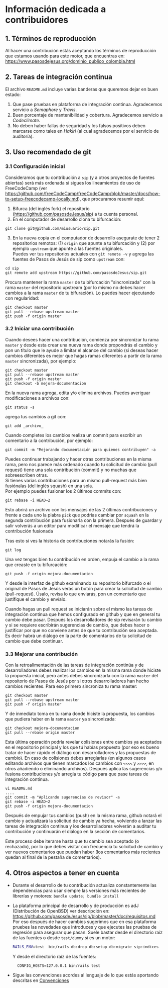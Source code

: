 # Información dedicada a contribuidores #

## 1. Términos de reproducción

Al hacer una contribución estás aceptando los términos de reproducción
que estamos usando para este motor, que encuentras en:
<https://www.pasosdejesus.org/dominio_publico_colombia.html>

## 2. Tareas de integración continua

El archivo `README.md` incluye varias banderas que queremos dejar en 
buen estado:
  1. Que pase pruebas en plataforma de integración continua. Agradecemos 
     servicio a _Semaphore_ y _Travis_.
  2. Buen porcentaje de mantenibilidad y cobertura. Agradecemos servicio a 
     _Codeclimate_.
  3. No deben haber fallas de seguridad y los falsos positivos deben marcarse 
     como tales en _Hakiri_ (al cual agradecemos por el servicio de auditoría).


## 3. Uso recomendado de git

### 3.1 Configuración inicial

Consideramos que tu contribución a `sip` (y a otros proyectos de fuentes 
abiertas) será más ordenada si sigues los lineamientos de uso de FreeCodeCamp 
(ver https://github.com/freeCodeCamp/freeCodeCamp/blob/master/docs/how-to-setup-freecodecamp-locally.md), 
que procuramos resumir aquí:

1. Bifurca (del inglés fork) el repositorio (https://github.com/pasosdeJesus/sip) 
   a tu cuenta personal.
2. En el computador de desarrollo clona tu bifurcación:
  ```
  git clone git@github.com/miusuario/sip.git
  ```
3. En la nueva copia en el computador de desarrollo asegurate de tener 
   2 repositorios remotos: (1) `origin` que apunte a tu bifurcación y (2) 
   por ejemplo `upstream` que apunte a las fuentes originales.  
   Puedes ver tus repositorios actuales con `git remote -v` y agrega las 
   fuentes de Pasos de Jesús de sip como `upstream` con:  
  ```
  cd sip
  git remote add upstream https://github.com/pasosdeJesus/sip.git
  ```

Procura mantener la rama `master` de tu bifurcación "sincronizada" con la 
rama `master` del repositorio upstream (por lo mismo no debes hacer cambios 
a la rama `master` de tu bifuración).  Lo puedes hacer ejecutando con 
regularidad:
  ```
  git checkout master
  git pull --rebase upstream master
  git push -f origin master
  ```

### 3.2 Iniciar una contribución

Cuando desees hacer una contribución, comienza por sincronizar tu rama 
`master` y desde esta crear una nueva rama donde propondrás el cambio 
y pon un título que le ayude a limitar el alcance del cambio (si deseas 
hacer cambios diferentes es mejor que hagas ramas diferentes a partir 
de la rama `master` sincronizada), por ejemplo:
  ```
  git checkout master
  git pull --rebase upstream master
  git push -f origin master
  git checkout -b mejora-documentacion
  ```
En la nueva rama agrega, edita y/o elimina archivos. Puedes averiguar
modificaciones a archivos con:
  ```
  git status -s
  ```
agrega tus cambios a git con:
  ```
  git add _archivo_
  ```
Cuando completes los cambios realiza un commit para escribir un comentario 
a la contribución, por ejemplo:
  ```
  git commit -m "Mejorando documentación para quienes contribuyen" -a
  ```
Puedes continuar trabajando y hacer otras contribuciones en la misma rama, 
pero nos parece más ordenado cuando tu solicitud de cambio (pull request) 
tiene una sola contribución (commit) y no muchas que sobreescriben otras.  
Si tienes varias contribuciones para un mismo pull-request más bien 
fusiónalas (del inglés squash) en una sola.  
Por ejemplo puedes fusionar los 2 últimos commits con:
  ```
  git rebase -i HEAD~2
  ```
Esto abrirá un archivo con los mensajes de las 2 últimas contribuciones 
y frente a cada uno la plabra `pick` que podrías cambiar por `squash` 
en la segunda contribución para fusionarla con la primera.  Después de guardar 
y salir volverás a un editor para modificar el mensaje que tendrá la 
contribución fusionada

Tras esto si ves la historia de contribuciones notarás la fusión:
  ```
  git log
  ```
Una vez tengas bien tu contribución en orden, empuja el cambio a la rama 
que creaste en tu bifurcación:
  ```
  git push -f origin mejora-documentacion
  ```
Y desde la interfaz de github examinando su repositorio bifurcado o el 
original de Pasos de Jesús verás un botón para crear la solicitud de 
cambio (pull-request).  Úsalo, revisa lo que enviarás, pon un comentario 
que justifique el cambio y envíalo.

Cuando hagas un pull request se iniciarán sobre el mismo las tareas de 
integración continua que hemos configurado en github y que en general 
tu cambio debe pasar. Después los desarrolladores de sip revisarán tu cambio 
y si se requiere escribirán sugerencias de cambio, que debes hacer o 
justificar por que no conviene antes de que tu contribución sea aceptada. 
Es decir habrá un diálogo en la parte de comentarios de tu solicitud de 
cambio que debe continuar.


### 3.3 Mejorar una contribución

Con la retroalimentación de las tareas de integración continúa y de
desarrolladores debes realizar los cambios en la misma rama donde 
hiciste la propuesta inicial, pero antes debes sincronizarla con la 
rama `master` del repositorio de Pasos de Jesús por si otros desarrolladores 
han hecho cambios recientes. Para eso primero sincroniza tu rama master:
```
git checkout master
git pull --rebase upstream master
git push -f origin master
```
Y de inmediato toma en tu rama donde hiciste la propuesta, los cambios que 
pudiera haber en la rama `master` ya sincronizada:
```
git checkout mejora-documentacion
git pull --rebase origin master
```
Esta última operación podría revelar colisiones entre cambios ya aceptados 
en el repositorio principal y los que tú habías propuesto (por eso es bueno 
tratar de hacer rápido el diálogo con desarrolladores y las propuestas de 
cambio).  En caso de colisiones debes arreglarlas (en algunos casos editando 
archivos que tienen marcados los cambios con `<<<<` y `>>>>`, en otros 
añadiendo o eliminando archivos).
Después aplica las sugerencias y/o fusiona contribuciones y/o arregla tu 
código para que pase tareas de integración continua.
```
vi README.md
....
git commit -m "Aplicando sugerencias de revisor" -a
git rebase -i HEAD~2
git push -f origin mejora-documentacion
```
Después de empujar tus cambios (push) en la misma rama, github notará 
el cambio y actualizará la solicitud de cambio ya hecha, volviendo a 
lanzar las tareas de integración continua y los desarrolladores 
volverán a auditar tu contribución y continuarán el diálogo en la sección 
de comentarios.

Este proceso debe iterarse hasta que tu cambio sea aceptado (o rechazado), 
por lo que debes visitar con frecuencia tu solicitud de cambio y ver 
nuevos comentarios que puedan haber (los comentarios más recientes 
quedan al final de la pestaña de comentarios).


## 4. Otros aspectos a tener en cuenta

* Durante el desarrollo de tu contribución actualiza constantemente 
  las dependencias para usar siempre las versiones más recientes de librerías 
  y motores: `bundle update; bundle install`

* La plataforma principal de desarrollo y de producción es adJ (Distribución de OpenBSD) ver descripción en:
	<https://github.com/pasosdeJesus/sip/blob/master/doc/requisitos.md>
  Por eso después de hacer cambios sugerimos que en esa plataforma pruebes 
  las novedades que introduces y que ejecutes las pruebas de regresión para 
  asegurar que pasan. Suele bastar desde el directorio raíz de las fuentes 
  o desde `test/dummy` si es un motor:
  ```sh
  RAILS_ENV=test  bin/rails db:drop db:setup db:migrate sip:indices
  ```
  Y desde el directorio raíz de las fuentes:
  ```
	CONFIG_HOSTS=127.0.0.1 bin/rails test
  ```
* Sigue las convenciones acordes al lenguaje de lo que estás aportando descritas en [Convenciones](https://github.com/pasosdeJesus/sip/blob/master/doc/convenciones.md)
